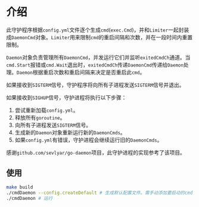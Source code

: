 # 介绍

此守护程序根据`config.yml`文件逐个生成`cmd`(`exec.Cmd`)，并和`Limiter`一起封装成`DaemonCmd`对象。`Limiter`用来限制`cmd`的重启间隔和次数，并在一段时间内重置限制。

`Daemon`对象负责管理所有`DaemonCmd`，并发运行它们并监听`exitedCmdCh`通道。当`cmd.Start`报错或`cmd.Wait`退出时，`exitedCmdCh`传递`DaemonCmd`传递给`Daemon`处理。`Daemon`根据重启次数和重启间隔来决定是否重启此`cmd`。

如果接收到`SIGTERM`信号，守护程序将向所有子进程发送`SIGTERM`信号并退出。

如果接收到`SIGHUP`信号，守护进程将执行以下步骤：

1. 尝试重新加载`config.yml`。
2. 释放所有`goroutine`。
3. 向所有子进程发送`SIGTERM`信号。
4. 生成新的`Daemon`对象重新运行新的`DaemonCmds`。
5. 如果`config.yml`有错误，守护进程会继续运行旧的`DaemonCmds`。

感谢`github.com/sevlyar/go-daemon`项目，此守护进程的实现参考了该项目。

## 使用

```bash
make build
./cmdDaemon --config.createDefault # 生成默认配置文件。需手动添加要启动的cmd
./cmdDaemon # 运行
```
